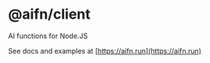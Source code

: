 # @aifn/client

AI functions for Node.JS

See docs and examples at [https://aifn.run](https://aifn.run)
